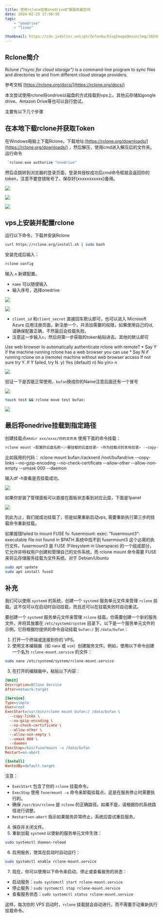 ```yaml
---
title: 使用rclone挂载onedrive扩展服务器空间
date: 2024-02-23 17:56:38
tags: 
    - "onedrive"
    - "linux"

thumbnail: https://cdn.jsdelivr.net/gh/ZefanHu/blogImage@main/img/202402241053828.png
---
```


## Rclone简介

Rclone *("rsync for cloud storage")* is a command-line program to sync files and directories to and from different cloud storage providers.

参考文档
[https://rclone.org/docs/](https://rclone.org/docs/)

本文尝试使用rclone将ondrive以磁盘的方式挂载到vps上。其他云存储如google drive、Amazon Drive等也可以自行尝试。

主要有以下几个步骤

## 在本地下载rclone并获取Token

在Windows电脑上下载Rclone，下载地址:[https://rclone.org/downloads/](https://rclone.org/downloads/) ，然后解压，使用cmd进入解压后的文件夹。运行命令

```bash
 `rclone.exe authorize "onedrive"
```

然后会跳转到浏览器的登录页面，登录并授权成功后cmd命令框就会返回你的token，注意不要登错账号了。保存好{xxxxxxxxxxx}备用。

![](https://cdn.jsdelivr.net/gh/ZefanHu/blogImage@main/img/202402251147748.png)

![](https://cdn.jsdelivr.net/gh/ZefanHu/blogImage@main/img/202402251148789.png)

![](https://cdn.jsdelivr.net/gh/ZefanHu/blogImage@main/img/202402251150323.png)

## vps上安装并配置rclone

运行以下命令，下载并安装Rclone

```bash
curl https://rclone.org/install.sh | sudo bash
```

安装完成后输入：

```bash
rclone config
```

输入 `n` 新建配置。

- `name` 可以随便输入
- 输入序号，选择onedrive

![](https://cdn.jsdelivr.net/gh/ZefanHu/blogImage@main/img/202402251152649.png)

![](https://cdn.jsdelivr.net/gh/ZefanHu/blogImage@main/img/202402251153407.png)

- `client_id` 和`client_secret` 直接回车默认即可。也可以进入 Microsoft Azure 应用注册页面，新注册一个，并添加需要的权限，如果使用自己的id, 请确保配置正确，不然最后会挂载失败。
- 注意这一步输入`n`，然后将第一步获取的token粘贴进去。其他的默认即可

Use web browser to automatically authenticate rclone with remote?
\* Say Y if the machine running rclone has a web browser you can use
\* Say N if running rclone on a (remote) machine without web browser access
If not sure try Y. If Y failed, try N.
y) Yes (default)
n) No
y/n> n

![](https://cdn.jsdelivr.net/gh/ZefanHu/blogImage@main/img/202402251155081.png)

验证一下是否能正常使用，`bufan`换成你的Name注意后面还有一个冒号

![](https://cdn.jsdelivr.net/gh/ZefanHu/blogImage@main/img/202402251156883.png)



```bash
touch test && rclone move test bufan:
```

![](https://cdn.jsdelivr.net/gh/ZefanHu/blogImage@main/img/202402251157144.png)

## 最后将onedrive挂载到指定路径

创建挂载点`mkdir xxx/xxxx/你的文件夹` 
使用下面的命令挂载：

```bash
rclone mount <配置的云盘名称>:<要挂载的云盘目录> <作为挂载点的本地目录> --copy-links --no-gzip-encoding --no-check-certificate --allow-other --allow-non-empty --umask 000 --daemon
```
比如我用的代码：
rclone mount bufan:/racknerd  /root/bufandrive  --copy-links --no-gzip-encoding --no-check-certificate --allow-other --allow-non-empty --umask 000 --daemon


输入df -h查看是否挂载成功。

![](https://cdn.jsdelivr.net/gh/ZefanHu/blogImage@main/img/202402251204036.png)

如果你安装了管理面板可以直接在面板状态看到对应云盘，下面是1panel

![](https://cdn.jsdelivr.net/gh/ZefanHu/blogImage@main/img/202402251206225.png)

到此为止，我们就成功挂载了，但是如果重新启动vps, 需要重新执行第三步的挂载命令重新挂载。

如果报错failed to mount FUSE fs: fusermount: exec: "fusermount3": executable file not found in $PATH
系统中找不到 fusermount3 这个必需的执行文件。fusermount3 是 FUSE (Filesystem in Userspace) 的一个组成部分，它允许非特权用户创建和管理自己的文件系统，而 rclone mount 命令需要 FUSE 来将云存储服务挂载为文件系统。对于 Debian/Ubuntu

```bash
sudo apt update
sudo apt install fuse3
```

## 补充

我们可以使用 `systemd` 的系统，创建一个 `systemd` 服务单元文件来管理 `rclone` 挂载。这不仅可以在启动时自动挂载，而且还可以在挂载失败时自动重试。

要创建一个 `systemd` 服务单元文件来管理 `rclone` 挂载，你需要创建一个新的服务文件，并将其放置在 `/etc/systemd/system` 目录下。以下是一个服务单元文件的示例，它将根据你提供的命令自动挂载 `bufan:/` 到 `/data/bufan`：

1. 打开一个终端或连接到你的 VPS。
2. 使用文本编辑器（如 `nano` 或 `vim`）创建服务文件。例如，使用以下命令创建一个名为 `rclone-mount.service` 的文件：

```bash
sudo nano /etc/systemd/system/rclone-mount.service
```

3. 在打开的编辑器中，粘贴以下内容：

```ini
[Unit]
Description=RClone Service
After=network.target

[Service]
Type=simple
User=root
ExecStart=/usr/bin/rclone mount bufan:/ /data/bufan \
  --copy-links \
  --no-gzip-encoding \
  --no-check-certificate \
  --allow-other \
  --allow-non-empty \
  --umask 000 \
  --daemon
ExecStop=/bin/fusermount -u /data/bufan
Restart=on-abort

[Install]
WantedBy=default.target
```

注意：

- `ExecStart` 包含了你的 `rclone` 挂载命令。
- `ExecStop` 使用 `fusermount -u` 命令来卸载挂载点，这是在服务停止时需要执行的。
- 确保 `/usr/bin/rclone` 是 `rclone` 的正确路径。如果不是，请根据你的系统路径进行调整。
- `Restart=on-abort` 指示如果服务异常终止，系统应尝试重启服务。

4. 保存并关闭文件。
5. 重新加载 `systemd` 以使新的服务单元文件生效：

```bash
sudo systemctl daemon-reload
```

6. 启用服务，使其在启动时自动运行：

```bash
sudo systemctl enable rclone-mount.service
```

7. 现在，你可以使用以下命令来启动、停止或查看服务的状态：

- 启动服务：`sudo systemctl start rclone-mount.service`
- 停止服务：`sudo systemctl stop rclone-mount.service`
- 查看服务状态：`sudo systemctl status rclone-mount.service`

这样，每次你的 VPS 启动时，`rclone` 挂载就会自动进行，而不需要手动重新执行挂载命令。

